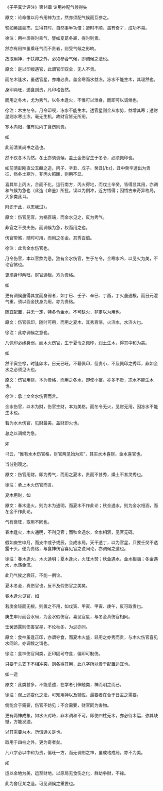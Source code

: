 《子平真诠评注》第14章 论用神配气候得失

原文：论命惟以月令用神为主，然亦须配气候而互参之。

譬如英雄豪杰，生得其时，自然事半功倍；遭时不顺，虽有奇才，成功不易。

徐注：用神须得时乘气，譬如夏葛冬裘，得时则贵。

然亦有用神虽乘旺气而不贵者，则受气候之影响。

故取用神，于扶抑之外，必须参合气候，即调候之法也。

原文：是以印绶遇官，此谓官印双全，无人不贵。

而冬木逢水，虽透官星，亦难必贵，盖金寒而水益冻，冻水不能生木，其理然也。

身印两旺，透食则贵，凡印格皆然。

而用之冬木，尤为秀气，以冬木逢火，不惟可以泄身，而即可以调候也。

徐注：木生冬令，月令印绶，冻水不能生木，透官星则金从水势，益增其寒；透财星则水寒土冻，毫无生机，故财官皆无所用。

寒木向阳，惟有见丙丁食伤则贵。

如

此前清某尚书之造也。

然不仅冬木为然，冬土亦须调候，盖土金伤官生于冬令，必须佩印也。

如前清彭刚直公玉麟之造，丙子、辛丑、戊子、癸丑[/bz]，丑中癸辛透出为贵征，然冬土寒泎，非丙火照暖，则用不显。

喜其年上丙火，合而不化，运行南方，丙火得地，而戊土辛癸，皆得显其用，亦调和气候为急也（此造《命鉴》所批，误以为倒冲，近方悟得；因悟古来奇异格局，大多类此耳。

附识于此，以志我过）。

原文：伤官见官，为祸百端，而金水见之，反为秀气。

非官之不畏夫伤，而调候为急，权而用之也。

伤官带煞，随时可用，而用之冬金，其秀百倍。

徐注：此言金水伤官也。

月令伤官，本以官煞为忌，独有金水伤官，生于冬令，金寒水冷，以见火为美，不论官煞也。

更须身印两旺，财官通根，方为贵格。

如

更有调候虽得其宜而身弱者，如丁巳、壬子、辛巳、丁酉，丁火虽通根，而日元泄气重，须以酉金扶身为用，亦为贵格。

随宜配置，并无一定，特冬令金水，不可缺火，非定以为用也。

原文：伤官佩印，随时可用，而用之夏木，其秀百倍，火济水，水济火也。

徐注：此亦调候之意也。

凡佩印必缘身弱，而木火伤官，生于夏令之佩印，润土生木，得其中和为美。

如

然甲寅坐禄，时逢卯木，日元已旺，不藉佩印，但贵小，不及佩印之秀耳，非如金水之必须见火也。

原文：伤官用财，本为贵格，而用之冬水，即使小富，亦多不贵，冻水不能生木也。

徐注：承上文金水伤官而言。

金水伤官，以木为财，伤官生财，本为美格，而冬令无火，见财无用，因冻水不能生木也。

若为水木伤官，见财最美，盖财即火也。

总之以调候为急。

如

书云，“惟有水木伤官格，财官两见始为欢”，其实水木喜财，金水喜官也。

当分别观之。

原文：伤官用财，即为秀气，而用之夏木，贵而不甚秀，燥土不甚灵秀也。

徐注：承上木火伤官而言。

夏木用财，如

原文：春木逢火，则为木为通明，而夏木不作此论；秋金遇水，则为金水相涵，而冬金不作此论。

气有衰旺，取用不同也。

春木逢火，木火通明，不利见官；而秋金遇水，金水相涵，见官无碍。

假如庚生申月，而支中或子或辰，会成水局，天干透丁，以为官星，只要壬癸不透露干头，便为贵格，与食神伤官喜见官之说同论，亦调候之道也。

徐注：春木逢火，木火通明；夏木逢火，火旺木焚；秋金遇水，金水相涵；冬金遇水，水荡金沉。

此乃气候之衰旺，不能一例论。

夏木冬金，真伤官也，反不及假伤官之美矣。

春木逢火见官，如

若庚金轻而无根，则置之不用，如戊寅、甲寅、甲寅、庚午，反可取贵也。

庚生申月而合水局，为金水假伤官，喜见官星，与冬金真伤官相同。

壬癸透露则伤害官星，不论秋冬，为忌亦同。

原文：食神虽逢正印，亦谓夺食，而夏木火盛，轻用之亦秀而贵，与木火伤官喜见水同论，亦调候之谓也。

徐注：食神伤官同类，正印固可夺食，偏印可制伤。

只要干头支下不相冲突，则各得其用，此八字所以贵于配置适宜也。

如一造

原文：此类甚多，不能悉述，在学者引伸触类，神而明之而已。

徐注：观上述变化之法，可知用神以及辅佐，最要者在合于日主之需要。

倘能合于需要，伤官不妨见；不合需要，财官同为害物。

更有两神成象，如水火对峙，非木调和不可，即使四柱无木，亦必待木运，弥其缺憾，方能发迹。

以其需要为木，所谓通关是也。

取用于四柱之外，更为奇者矣。

凡八字必以中和为贵，偏旺一方，而无调剂之神，虽成格成局，亦不为美。

如

运以金地为美，运至财地，以原局无食伤之化，群劫争财，不禄。

此为舍侄某之造，可见调候之重要也。

